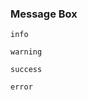 ### Message Box

```info
info
```

```warning
warning
```

```success
success
```

```error
error
```